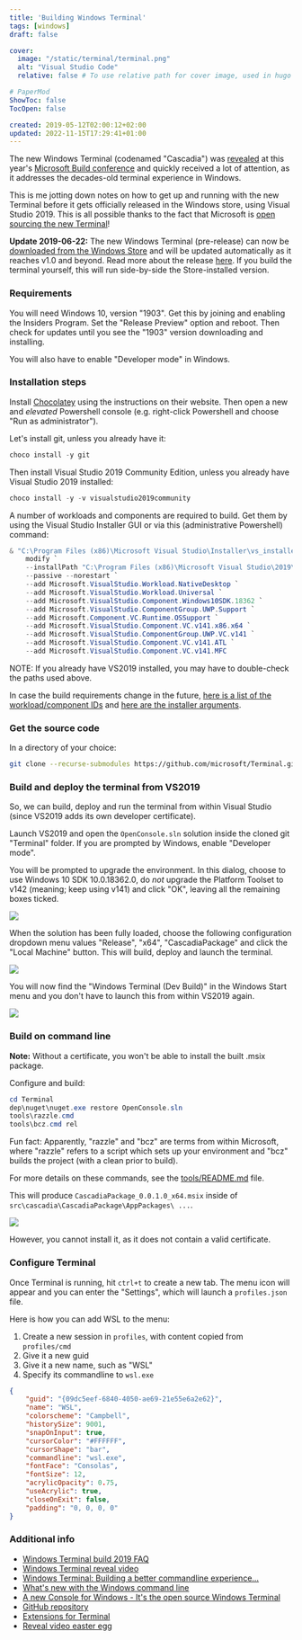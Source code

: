 ```yaml
---
title: 'Building Windows Terminal'
tags: [windows]
draft: false

cover:
  image: "/static/terminal/terminal.png"
  alt: "Visual Studio Code"
  relative: false # To use relative path for cover image, used in hugo Page-bundles

# PaperMod
ShowToc: false
TocOpen: false

created: 2019-05-12T02:00:12+02:00
updated: 2022-11-15T17:29:41+01:00
---
```


The new Windows Terminal (codenamed "Cascadia") was [revealed](https://www.youtube.com/watch?v=8gw0rXPMMPE) at this year's [Microsoft Build conference](https://www.microsoft.com/en-us/build) and quickly received a lot of attention, as it addresses the decades-old terminal experience in Windows.

This is me jotting down notes on how to get up and running with the new Terminal before it gets officially released in the Windows store, using Visual Studio 2019. This is all possible thanks to the fact that Microsoft is [open sourcing the new Terminal](https://github.com/microsoft/Terminal)!

**Update 2019-06-22:** The new Windows Terminal (pre-release) can now be [downloaded from the Windows Store](https://www.microsoft.com/en-us/p/windows-terminal-preview/9n0dx20hk701) and will be updated automatically as it reaches v1.0 and beyond. Read more about the release [here](https://devblogs.microsoft.com/commandline/windows-terminal-microsoft-store-preview-release/). If you build the terminal yourself, this will run side-by-side the Store-installed version.

### Requirements

You will need Windows 10, version "1903". Get this by joining and enabling the Insiders Program. Set the "Release Preview" option and reboot. Then check for updates until you see the "1903" version downloading and installing.

You will also have to enable "Developer mode" in Windows.

### Installation steps

Install [Chocolatey](https://chocolatey.org/) using the instructions on their website. Then open a new and _elevated_ Powershell console (e.g. right-click Powershell and choose "Run as administrator").

Let's install git, unless you already have it:

```powershell
choco install -y git
```

Then install Visual Studio 2019 Community Edition, unless you already have Visual Studio 2019 installed:

```powershell
choco install -y -v visualstudio2019community
```

A number of workloads and components are required to build. Get them by using the Visual Studio Installer GUI or via this (administrative Powershell) command:

```powershell
& "C:\Program Files (x86)\Microsoft Visual Studio\Installer\vs_installershell.exe" `
    modify `
    --installPath "C:\Program Files (x86)\Microsoft Visual Studio\2019\Community" `
    --passive --norestart `
    --add Microsoft.VisualStudio.Workload.NativeDesktop `
    --add Microsoft.VisualStudio.Workload.Universal `
    --add Microsoft.VisualStudio.Component.Windows10SDK.18362 `
    --add Microsoft.VisualStudio.ComponentGroup.UWP.Support `
    --add Microsoft.Component.VC.Runtime.OSSupport `
    --add Microsoft.VisualStudio.Component.VC.v141.x86.x64 `
    --add Microsoft.VisualStudio.ComponentGroup.UWP.VC.v141 `
    --add Microsoft.VisualStudio.Component.VC.v141.ATL `
    --add Microsoft.VisualStudio.Component.VC.v141.MFC
```

NOTE: If you already have VS2019 installed, you may have to double-check the paths used above.

In case the build requirements change in the future, [here is a list of the workload/component IDs](https://docs.microsoft.com/en-us/visualstudio/install/workload-component-id-vs-build-tools?view=vs-2019) and [here are the installer arguments](https://docs.microsoft.com/en-us/visualstudio/install/use-command-line-parameters-to-install-visual-studio?view=vs-2019).

### Get the source code

In a directory of your choice:

```bash
git clone --recurse-submodules https://github.com/microsoft/Terminal.git
```

### Build and deploy the terminal from VS2019

So, we can build, deploy and run the terminal from within Visual Studio (since VS2019 adds its own developer certificate).

Launch VS2019 and open the `OpenConsole.sln` solution inside the cloned git "Terminal" folder. If you are prompted by Windows, enable "Developer mode".

You will be prompted to upgrade the environment. In this dialog, choose to use Windows 10 SDK 10.0.18362.0, do _not_ upgrade the Platform Toolset to v142 (meaning; keep using v141) and click "OK", leaving all the remaining boxes ticked.

![](/static/terminal/retarget.png)

When the solution has been fully loaded, choose the following configuration dropdown menu values "Release", "x64", "CascadiaPackage" and click the "Local Machine" button. This will build, deploy and launch the terminal.

![](/static/terminal/configuration.png)

You will now find the "Windows Terminal (Dev Build)" in the Windows Start menu and you don't have to launch this from within VS2019 again.

![](/static/terminal/start-menu.png)

### Build on command line

**Note:** Without a certificate, you won't be able to install the built .msix package.

Configure and build:

```powershell
cd Terminal
dep\nuget\nuget.exe restore OpenConsole.sln
tools\razzle.cmd
tools\bcz.cmd rel
```

Fun fact: Apparently, "razzle" and "bcz" are terms from within Microsoft, where "razzle" refers to a script which sets up your environment and "bcz" builds the project (with a clean prior to build).

For more details on these commands, see the [tools/README.md](https://github.com/microsoft/Terminal/blob/master/tools/README.md) file.

This will produce `CascadiaPackage_0.0.1.0_x64.msix` inside of `src\cascadia\CascadiaPackage\AppPackages\ ...`.

![](/static/terminal/msix-location.png)

However, you cannot install it, as it does not contain a valid certificate.

### Configure Terminal

Once Terminal is running, hit `ctrl+t` to create a new tab. The menu icon will appear and you can enter the "Settings", which will launch a `profiles.json` file.

Here is how you can add WSL to the menu:

1. Create a new session in `profiles`, with content copied from `profiles/cmd`
1. Give it a new guid
1. Give it a new name, such as "WSL"
1. Specify its commandline to `wsl.exe`

```json
{
    "guid": "{09dc5eef-6840-4050-ae69-21e55e6a2e62}",
    "name": "WSL",
    "colorscheme": "Campbell",
    "historySize": 9001,
    "snapOnInput": true,
    "cursorColor": "#FFFFFF",
    "cursorShape": "bar",
    "commandline": "wsl.exe",
    "fontFace": "Consolas",
    "fontSize": 12,
    "acrylicOpacity": 0.75,
    "useAcrylic": true,
    "closeOnExit": false,
    "padding": "0, 0, 0, 0"
}
```

### Additional info

- [Windows Terminal build 2019 FAQ](https://devblogs.microsoft.com/commandline/windows-terminal-build-2019-faq/)
- [Windows Terminal reveal video](https://www.youtube.com/watch?v=8gw0rXPMMPE)
- [Windows Terminal: Building a better commandline experience...](https://www.youtube.com/watch?v=KMudkRcwjCw)
- [What's new with the Windows command line](https://www.youtube.com/watch?v=veqs2WVou9M)
- [A new Console for Windows - It's the open source Windows Terminal](https://www.hanselman.com/blog/ANewConsoleForWindowsItsTheOpenSourceWindowsTerminal.aspx)
- [GitHub repository](https://github.com/microsoft/Terminal)
- [Extensions for Terminal](https://twitter.com/richturn_ms/status/1126515079518703616)
- [Reveal video easter egg](https://twitter.com/PengwinLinux/status/1126929652382093318)
